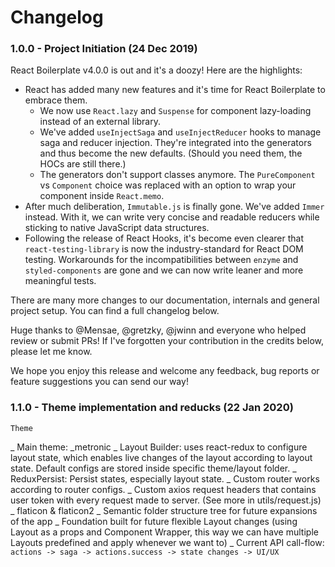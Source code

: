 # Changelog

### 1.0.0 - Project Initiation (24 Dec 2019)

React Boilerplate v4.0.0 is out and it's a doozy! Here are the highlights:

-   React has added many new features and it's time for React Boilerplate to embrace them.
    -   We now use `React.lazy` and `Suspense` for component lazy-loading instead of an external library.
    -   We've added `useInjectSaga` and `useInjectReducer` hooks to manage saga and reducer injection. They're integrated into the generators and thus become the new defaults. (Should you need them, the HOCs are still there.)
    -   The generators don't support classes anymore. The `PureComponent` vs `Component` choice was replaced with an option to wrap your component inside `React.memo`.
-   After much deliberation, `Immutable.js` is finally gone. We've added `Immer` instead. With it, we can write very concise and readable reducers while sticking to native JavaScript data structures.
-   Following the release of React Hooks, it's become even clearer that `react-testing-library` is now the industry-standard for React DOM testing. Workarounds for the incompatibilities between `enzyme` and `styled-components` are gone and we can now write leaner and more meaningful tests.

There are many more changes to our documentation, internals and general project setup. You can find a full changelog below.

Huge thanks to @Mensae, @gretzky, @jwinn and everyone who helped review or submit PRs! If I've forgotten your contribution in the credits below, please let me know.

We hope you enjoy this release and welcome any feedback, bug reports or feature suggestions you can send our way!

### 1.1.0 - Theme implementation and reducks (22 Jan 2020)

`Theme`

_ Main theme: \_metronic
_ Layout Builder: uses react-redux to configure layout state, which enables live changes of the layout according to layout state. Default configs are stored inside specific theme/layout folder.
_ ReduxPersist: Persist states, especially layout state.
_ Custom router works according to router configs.
_ Custom axios request headers that contains user token with every request made to server. (See more in utils/request.js)
_ flaticon & flaticon2
_ Semantic folder structure tree for future expansions of the app
_ Foundation built for future flexible Layout changes (using Layout as a props and Component Wrapper, this way we can have multiple Layouts predefined and apply whenever we want to)
\_ Current API call-flow:
`actions -> saga -> actions.success -> state changes -> UI/UX`
